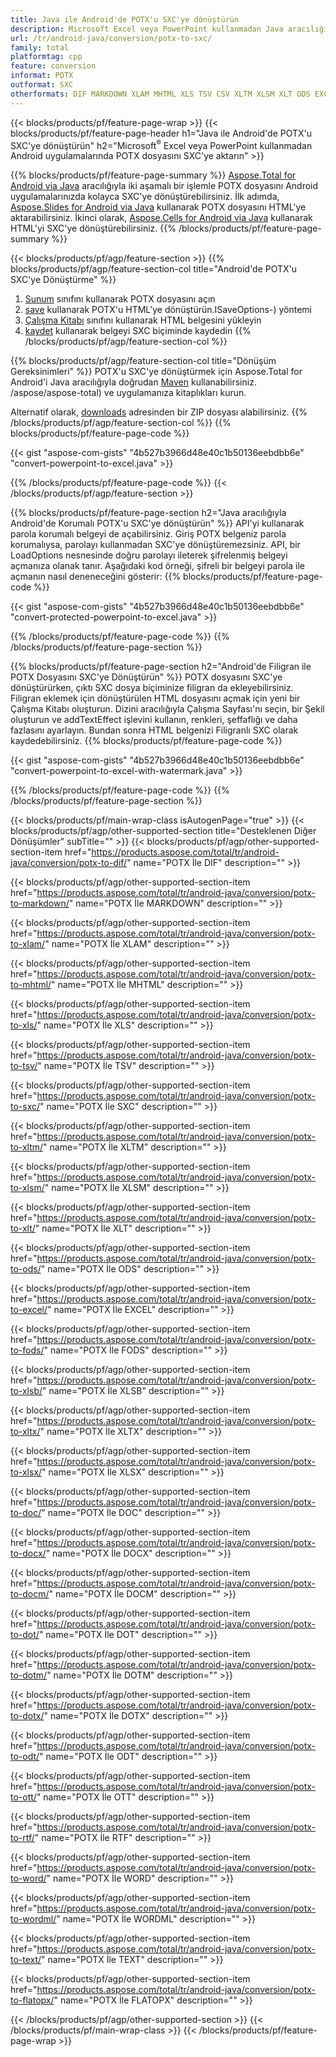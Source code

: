 ```yaml
---
title: Java ile Android'de POTX'u SXC'ye dönüştürün
description: Microsoft Excel veya PowerPoint kullanmadan Java aracılığıyla POTX'u Android'de SXC'ye dönüştürün
url: /tr/android-java/conversion/potx-to-sxc/
family: total
platformtag: cpp
feature: conversion
informat: POTX
outformat: SXC
otherformats: DIF MARKDOWN XLAM MHTML XLS TSV CSV XLTM XLSM XLT ODS EXCEL FODS XLSB XLTX XLSX DOC DOCX DOCM DOT DOTM DOTX ODT OTT RTF WORD WORDML TEXT FLATOPX
---
```

{{< blocks/products/pf/feature-page-wrap >}}
{{< blocks/products/pf/feature-page-header h1="Java ile Android'de POTX'u SXC'ye dönüştürün" h2="Microsoft<sup>&reg;</sup> Excel veya PowerPoint kullanmadan Android uygulamalarında POTX dosyasını SXC'ye aktarın" >}}

{{% blocks/products/pf/feature-page-summary %}}
[Aspose.Total for Android via Java](https://products.aspose.com/total/android-java/) aracılığıyla iki aşamalı bir işlemle POTX dosyasını Android uygulamalarınızda kolayca SXC'ye dönüştürebilirsiniz. İlk adımda, [Aspose.Slides for Android via Java](https://products.aspose.com/slides/android-java/) kullanarak POTX dosyasını HTML'ye aktarabilirsiniz. İkinci olarak, [Aspose.Cells for Android via Java](https://products.aspose.com/cells/android-java/) kullanarak HTML'yi SXC'ye dönüştürebilirsiniz. 
{{% /blocks/products/pf/feature-page-summary  %}}

{{< blocks/products/pf/agp/feature-section >}}
{{% blocks/products/pf/agp/feature-section-col title="Android'de POTX'u SXC'ye Dönüştürme" %}}
1. [Sunum](https://reference.aspose.com/slides/java/com.aspose.slides/Presentation) sınıfını kullanarak POTX dosyasını açın
2. [save](https://reference.aspose.com/slides/java/com.aspose.slides/Presentation#save-java.lang.String-int-com.aspose.slides) kullanarak POTX'u HTML'ye dönüştürün.ISaveOptions-) yöntemi
3. [Çalışma Kitabı](https://reference.aspose.com/cells/java/com.aspose.cells/Workbook) sınıfını kullanarak HTML belgesini yükleyin
4. [kaydet](https://reference.aspose.com/cells/java/com.aspose.cells/) kullanarak belgeyi SXC biçiminde kaydedin
{{% /blocks/products/pf/agp/feature-section-col %}}

{{% blocks/products/pf/agp/feature-section-col title="Dönüşüm Gereksinimleri" %}}
POTX'u SXC'ye dönüştürmek için Aspose.Total for Android'i Java aracılığıyla doğrudan [Maven](https://repository.aspose.com/webapp/#/artifacts/browse/tree/General/repo/com) kullanabilirsiniz. /aspose/aspose-total) ve uygulamanıza kitaplıkları kurun.

Alternatif olarak, [downloads](https://downloads.aspose.com/total/androidjava) adresinden bir ZIP dosyası alabilirsiniz.
{{% /blocks/products/pf/agp/feature-section-col %}}
{{% blocks/products/pf/feature-page-code %}}

{{< gist "aspose-com-gists" "4b527b3966d48e40c1b50136eebdbb6e" "convert-powerpoint-to-excel.java" >}}


{{% /blocks/products/pf/feature-page-code %}}
{{< /blocks/products/pf/agp/feature-section >}}

{{% blocks/products/pf/feature-page-section  h2="Java aracılığıyla Android'de Korumalı POTX'u SXC'ye dönüştürün" %}}
API'yi kullanarak parola korumalı belgeyi de açabilirsiniz. Giriş POTX belgeniz parola korumalıysa, parolayı kullanmadan SXC'ye dönüştüremezsiniz. API, bir LoadOptions nesnesinde doğru parolayı ileterek şifrelenmiş belgeyi açmanıza olanak tanır. Aşağıdaki kod örneği, şifreli bir belgeyi parola ile açmanın nasıl deneneceğini gösterir:
{{% blocks/products/pf/feature-page-code %}}

{{< gist "aspose-com-gists" "4b527b3966d48e40c1b50136eebdbb6e" "convert-protected-powerpoint-to-excel.java" >}}
{{% /blocks/products/pf/feature-page-code  %}}
{{% /blocks/products/pf/feature-page-section %}}

{{% blocks/products/pf/feature-page-section  h2="Android'de Filigran ile POTX Dosyasını SXC'ye Dönüştürün" %}}
POTX dosyasını SXC'ye dönüştürürken, çıktı SXC dosya biçiminize filigran da ekleyebilirsiniz. Filigran eklemek için dönüştürülen HTML dosyasını açmak için yeni bir Çalışma Kitabı oluşturun. Dizini aracılığıyla Çalışma Sayfası'nı seçin, bir Şekil oluşturun ve addTextEffect işlevini kullanın, renkleri, şeffaflığı ve daha fazlasını ayarlayın. Bundan sonra HTML belgenizi Filigranlı SXC olarak kaydedebilirsiniz.
{{% blocks/products/pf/feature-page-code %}}

{{< gist "aspose-com-gists" "4b527b3966d48e40c1b50136eebdbb6e" "convert-powerpoint-to-excel-with-watermark.java" >}}
{{% /blocks/products/pf/feature-page-code  %}}
{{% /blocks/products/pf/feature-page-section %}}

{{< blocks/products/pf/main-wrap-class isAutogenPage="true" >}}
{{< blocks/products/pf/agp/other-supported-section title="Desteklenen Diğer Dönüşümler" subTitle="" >}}
{{< blocks/products/pf/agp/other-supported-section-item href="https://products.aspose.com/total/tr/android-java/conversion/potx-to-dif/" name="POTX İle DIF" description="" >}}

{{< blocks/products/pf/agp/other-supported-section-item href="https://products.aspose.com/total/tr/android-java/conversion/potx-to-markdown/" name="POTX İle MARKDOWN" description="" >}}

{{< blocks/products/pf/agp/other-supported-section-item href="https://products.aspose.com/total/tr/android-java/conversion/potx-to-xlam/" name="POTX İle XLAM" description="" >}}

{{< blocks/products/pf/agp/other-supported-section-item href="https://products.aspose.com/total/tr/android-java/conversion/potx-to-mhtml/" name="POTX İle MHTML" description="" >}}

{{< blocks/products/pf/agp/other-supported-section-item href="https://products.aspose.com/total/tr/android-java/conversion/potx-to-xls/" name="POTX İle XLS" description="" >}}

{{< blocks/products/pf/agp/other-supported-section-item href="https://products.aspose.com/total/tr/android-java/conversion/potx-to-tsv/" name="POTX İle TSV" description="" >}}

{{< blocks/products/pf/agp/other-supported-section-item href="https://products.aspose.com/total/tr/android-java/conversion/potx-to-sxc/" name="POTX İle SXC" description="" >}}

{{< blocks/products/pf/agp/other-supported-section-item href="https://products.aspose.com/total/tr/android-java/conversion/potx-to-xltm/" name="POTX İle XLTM" description="" >}}

{{< blocks/products/pf/agp/other-supported-section-item href="https://products.aspose.com/total/tr/android-java/conversion/potx-to-xlsm/" name="POTX İle XLSM" description="" >}}

{{< blocks/products/pf/agp/other-supported-section-item href="https://products.aspose.com/total/tr/android-java/conversion/potx-to-xlt/" name="POTX İle XLT" description="" >}}

{{< blocks/products/pf/agp/other-supported-section-item href="https://products.aspose.com/total/tr/android-java/conversion/potx-to-ods/" name="POTX İle ODS" description="" >}}

{{< blocks/products/pf/agp/other-supported-section-item href="https://products.aspose.com/total/tr/android-java/conversion/potx-to-excel/" name="POTX İle EXCEL" description="" >}}

{{< blocks/products/pf/agp/other-supported-section-item href="https://products.aspose.com/total/tr/android-java/conversion/potx-to-fods/" name="POTX İle FODS" description="" >}}

{{< blocks/products/pf/agp/other-supported-section-item href="https://products.aspose.com/total/tr/android-java/conversion/potx-to-xlsb/" name="POTX İle XLSB" description="" >}}

{{< blocks/products/pf/agp/other-supported-section-item href="https://products.aspose.com/total/tr/android-java/conversion/potx-to-xltx/" name="POTX İle XLTX" description="" >}}

{{< blocks/products/pf/agp/other-supported-section-item href="https://products.aspose.com/total/tr/android-java/conversion/potx-to-xlsx/" name="POTX İle XLSX" description="" >}}

{{< blocks/products/pf/agp/other-supported-section-item href="https://products.aspose.com/total/tr/android-java/conversion/potx-to-doc/" name="POTX İle DOC" description="" >}}

{{< blocks/products/pf/agp/other-supported-section-item href="https://products.aspose.com/total/tr/android-java/conversion/potx-to-docx/" name="POTX İle DOCX" description="" >}}

{{< blocks/products/pf/agp/other-supported-section-item href="https://products.aspose.com/total/tr/android-java/conversion/potx-to-docm/" name="POTX İle DOCM" description="" >}}

{{< blocks/products/pf/agp/other-supported-section-item href="https://products.aspose.com/total/tr/android-java/conversion/potx-to-dot/" name="POTX İle DOT" description="" >}}

{{< blocks/products/pf/agp/other-supported-section-item href="https://products.aspose.com/total/tr/android-java/conversion/potx-to-dotm/" name="POTX İle DOTM" description="" >}}

{{< blocks/products/pf/agp/other-supported-section-item href="https://products.aspose.com/total/tr/android-java/conversion/potx-to-dotx/" name="POTX İle DOTX" description="" >}}

{{< blocks/products/pf/agp/other-supported-section-item href="https://products.aspose.com/total/tr/android-java/conversion/potx-to-odt/" name="POTX İle ODT" description="" >}}

{{< blocks/products/pf/agp/other-supported-section-item href="https://products.aspose.com/total/tr/android-java/conversion/potx-to-ott/" name="POTX İle OTT" description="" >}}

{{< blocks/products/pf/agp/other-supported-section-item href="https://products.aspose.com/total/tr/android-java/conversion/potx-to-rtf/" name="POTX İle RTF" description="" >}}

{{< blocks/products/pf/agp/other-supported-section-item href="https://products.aspose.com/total/tr/android-java/conversion/potx-to-word/" name="POTX İle WORD" description="" >}}

{{< blocks/products/pf/agp/other-supported-section-item href="https://products.aspose.com/total/tr/android-java/conversion/potx-to-wordml/" name="POTX İle WORDML" description="" >}}

{{< blocks/products/pf/agp/other-supported-section-item href="https://products.aspose.com/total/tr/android-java/conversion/potx-to-text/" name="POTX İle TEXT" description="" >}}

{{< blocks/products/pf/agp/other-supported-section-item href="https://products.aspose.com/total/tr/android-java/conversion/potx-to-flatopx/" name="POTX İle FLATOPX" description="" >}}


{{< /blocks/products/pf/agp/other-supported-section >}}
{{< /blocks/products/pf/main-wrap-class >}}
{{< /blocks/products/pf/feature-page-wrap >}}